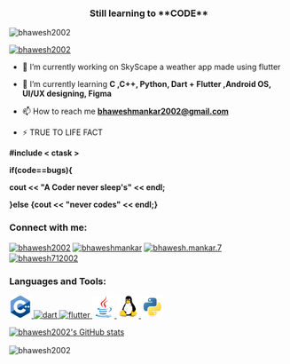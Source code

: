 <h3 align="center">Still learning to **CODE**</h3>

<p align="left"> <img src="https://komarev.com/ghpvc/?username=bhawesh2002&label=Profile%20views&color=0e75b6&style=flat" alt="bhawesh2002" /> </p>

<p align="left"> <a href="https://github.com/ryo-ma/github-profile-trophy"><img src="https://github-profile-trophy.vercel.app/?username=bhawesh2002" alt="bhawesh2002" /></a> </p>


- 🔭 I’m currently working on SkyScape a weather app made using flutter

- 🌱 I’m currently learning **C ,C++, Python, Dart + Flutter ,Android OS, UI/UX designing, Figma**

- 📫 How to reach me **bhaweshmankar2002@gmail.com**

- ⚡ TRUE TO LIFE FACT 

 **#include < ctask >**

 **if(code==bugs){**
 
 **cout << "A Coder never sleep's" << endl;**
 
 **}else**
 **{cout << "never codes" << endl;}**

<h3 align="left">Connect with me:</h3>
<p align="left">
<a href="https://dev.to/bhawesh2002" target="blank"><img align="center" src="https://raw.githubusercontent.com/rahuldkjain/github-profile-readme-generator/master/src/images/icons/Social/devto.svg" alt="bhawesh2002" height="30" width="40" /></a>
<a href="https://twitter.com/bhaweshmankar" target="blank"><img align="center" src="https://raw.githubusercontent.com/rahuldkjain/github-profile-readme-generator/master/src/images/icons/Social/twitter.svg" alt="bhaweshmankar" height="30" width="40" /></a>
<a href="https://fb.com/bhawesh.mankar.7" target="blank"><img align="center" src="https://raw.githubusercontent.com/rahuldkjain/github-profile-readme-generator/master/src/images/icons/Social/facebook.svg" alt="bhawesh.mankar.7" height="30" width="40" /></a>
<a href="https://instagram.com/bhawesh712002" target="blank"><img align="center" src="https://raw.githubusercontent.com/rahuldkjain/github-profile-readme-generator/master/src/images/icons/Social/instagram.svg" alt="bhawesh712002" height="30" width="40" /></a>
</p>

<h3 align="left">Languages and Tools:</h3>
<p align="left"> <a href="https://www.w3schools.com/cpp/" target="_blank" rel="noreferrer"> <img src="https://raw.githubusercontent.com/devicons/devicon/master/icons/cplusplus/cplusplus-original.svg" alt="cplusplus" width="40" height="40"/> </a> <a href="https://dart.dev" target="_blank" rel="noreferrer"> <img src="https://www.vectorlogo.zone/logos/dartlang/dartlang-icon.svg" alt="dart" width="40" height="40"/> </a> <a href="https://flutter.dev" target="_blank" rel="noreferrer"> <img src="https://www.vectorlogo.zone/logos/flutterio/flutterio-icon.svg" alt="flutter" width="40" height="40"/> </a> <a href="https://www.java.com" target="_blank" rel="noreferrer"> <img src="https://raw.githubusercontent.com/devicons/devicon/master/icons/java/java-original.svg" alt="java" width="40" height="40"/> </a> <a href="https://www.linux.org/" target="_blank" rel="noreferrer"> <img src="https://raw.githubusercontent.com/devicons/devicon/master/icons/linux/linux-original.svg" alt="linux" width="40" height="40"/> </a> <a href="https://www.python.org" target="_blank" rel="noreferrer"> <img src="https://raw.githubusercontent.com/devicons/devicon/master/icons/python/python-original.svg" alt="python" width="40" height="40"/> </a> <a /p>

<a href="https://quine.sh/profile/bhawesh2002"><img src="https://stats.quine.sh/bhawesh2002/github" alt="bhawesh2002's GitHub stats" width="840px"></a>

<p><img align="center" src="https://github-readme-streak-stats.herokuapp.com/?user=bhawesh2002&" alt="bhawesh2002" /></p>
